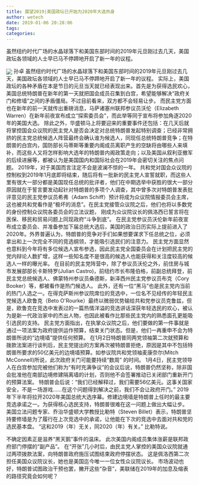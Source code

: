 ```yaml
---
title: 展望2019|美国政坛已开始为2020年大选热身
author: wetech
date: 2019-01-06 20:28:06
tags: 
categories: 
---
```

虽然纽约时代广场的水晶球落下和美国东部时间的2019年元旦刚过去几天，美国政坛各领域的人士早已马不停蹄地开启了新一年的议程。
<!-- more -->
<img align="center" border="0" src="https://imgcdn.yicai.com/uppics/images/2019/01/309fb0c26d497c2752eb7fa77b4f2535.jpg" />
孙卓
虽然纽约时代广场的水晶球落下和美国东部时间的2019年元旦刚过去几天，美国政坛各领域的人士早已马不停蹄地开启了新一年的议程。
实际上，美国政坛的各种矛盾在本是节日的元旦当天就已经表现出来。首先是为获得选民欢心，美国总统特朗普在新年的第一天就把国会成员召集到白宫，希望能够解决“政府关门和修墙”之间的矛盾僵局。不过目前看来，双方都不会轻易让步。
而民主党方面也在新年的前一天就传出重磅消息，马萨诸塞州联邦参议员沃伦（Elizabeth Warren）在新年前夜宣布成立“探索委员会”，而此举等同于宣布将参加角逐2020年的美国大选。
除此之外，华盛顿马上将要迎来的重要事件还包括：在几天后就将掌控国会众议院的民主党人是否会决定对总统特朗普发起特别调查；已经非常拥挤的民主党总统候选人阵营最终会确认谁为候选人，同现任总统特朗普竞争；在特朗普的白宫内，国防部长马蒂斯等重要内阁成员离职产生的空缺将由哪些人来填补，而这些人又将怎样影响大选年的特朗普内阁政策走向；以及美国从叙利亚撤军的后续进展等，都被认为是美国国内和国际社会在2019年会密切关注的焦点问题。
2019年，对于美国而言注定不会是波澜不惊的一年。
共和党对国会众议院的控制权到2019年1月底即将结束，随后将有一批新的民主党人宣誓就职，而这些人里有很大一部分都是美国现任总统的批评者，他们在中期选举中获胜的很大一部分原因就在于誓言要发动起针对特朗普的多项个人调查，其中曾多次对特朗普发表批评意见的民主党参议员希弗（Adam Schiff）预计将成为众议院情报委员会主席，这也被共和党看作是“极坏的消息”。在民主党接管众议院之后，他们也将以多数党的身份控制众议院各委员会的立法议题， 刚成为众议院议长的佩洛西已誓言将在医保、移民和贸易问题上同现政府“斗争到底”。
在民主党参议员沃伦新年前夜宣布成立委员会、并准备参加下届总统大选后，美国的政治日历实际上提前进入了2020年。外界普遍认为，特朗普的竞争对手们如果想要谋求下任总统之位，必须拿出和上一次完全不同的竞选纲领，才能吸引选民们的注意力。
民主党方面显然也意料到今年将有多位候选人宣布参选，因此民主党全国委员会在计划把民主党的党内辩论人数扩增，这样一些知名度不是很高的候选人也能获得和关注度较高的候选人一样的曝光率。
在目前的民主党阵营中，除了参议员沃伦之外，前住房与城市发展部部长卡斯特罗(Julian Castro)，前纽约市长布隆伯格，前副总统拜登，前民主党总统候选人、佛蒙特州参议员桑德斯，新泽西州民主党参议员布克（Cory Booker）等，都被看作是热门候选人。
此外，还有一位“黑马”也是民主党内当前的热门人选之一。在得克萨斯州参议院席位的竞选中，一位名不见经传的年轻民主党候选人欧鲁克（Beto O'Rourke）最终以微弱优势输给共和党参议员克鲁兹，但是，欧鲁克在竞选中发表过的一篇热情洋溢的竞选讲话深获年轻选民的欢心，被认为是新一代政治家中的杰出人物，也因此被看作比那些民主党内的熟悉面孔更能吸引选民的支持。
民主党方面指出，在执掌众议院之后，他们要做的第一件事就是通过一项法案为政府提供运作预算，结束关门状态。但是，他们一再重申不会为特朗普所说的“边境墙”提供任何预算。
在1月2日特朗普同两党领袖第二次就预算和拨款法案进行谈判后，民主党提出的方案再次被特朗普拒绝，原因是其中不包括特朗普所要求的50亿美元的边境墙预算。如参议院共和党领袖麦康奈尔(Mitch McConnell)所说，此次政府关门可能要持续“数周” 的时间。
1月4日，民主党领导人在白宫参加完被他们称为“有时充满争议”的会议后说，特朗普仍然坚称，除非国会批准他在南部边境修建隔离墙的计划，否则他不会签署推动已关闭部门重新开门的预算法案。
特朗普会后说：“我们已经解释过，我们需要56亿美元。这事关国家安全，不是一场游戏……在这个问题得到解决之前，我们不会让政府开门。”
2019年下半年将拉开2020年美国总统大选序幕。修建边境墙是特朗普上任时的最主要竞选承诺之一。为获得核心选民支持，特朗普很难在这一问题上做出大幅让步。
美国立法问题专家、乔治华盛顿大学教授比勒特（Steven Billet）表示，特朗普坚持要修墙是为了履行在上次竞选中的承诺，让他能在下次的竞选中去面对共和党的选民基本盘。
“这和2019（年）无关，同2020（年）有关。” 比勒特说。
 
 
不确定因素正是滋养“黑天鹅”事件的温床。
此次美国内阁成员集体涨薪是联邦政府部门停摆的“副产品”。
在“开张”几小时后，由民主党人掌控的美国众议院就通过两项拨款法案，向特朗普政府施压试图结束政府停摆状态。
这是佩洛西第二次担任美国众议院议长，她也是美国迄今唯一一位女性众议院议长。
市场波动也好，特朗普试图政治干预也罢，撇开这些“杂音”，美联储在2019年的加息及缩表的路径究竟会如何呢？
